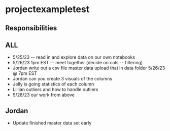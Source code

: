 # projectexampletest


## Responsibilities 

## ALL 
- 5/25/23 -- read in and explore data on our own notebooks 
- 5/26/23 1pm EST -- meet together (decide on cols -- filtering) 
- Jordan write out a csv file master data upload that in data folder 5/26/23 @ 7pm EST 
- Jordan can you create 3 visuals of the columns 
- Jelly is going statistics of each column 
- Lillian outliers and how to handle outliers 
- 5/28/23 our work from above 


## Jordan 

- Update finished master data set early 
